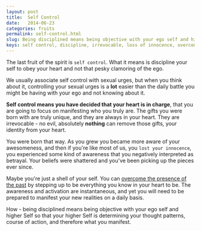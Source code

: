 ```yaml
---
layout: post
title:  Self Control
date:   2014-06-23
categories: fruits
permalink: self-control.html
slug: Being disciplined means being objective with your ego self and higher Self so that your higher Self is determining your thought patterns, course of action and thus what you manifest. Thus you overcome the presence of the past.
keys: self control, discipline, irrevocable, loss of innocence, overcome the presence of the past
---
```

The last fruit of the spirit is `self control`. What it means is discipline your self to obey your heart and not that pesky clamoring of the ego.

We usually associate self control with sexual urges, but when you think about it, controlling your sexual urges is a **lot** easier than the daily battle you might be having with your ego and not knowing about it.

**Self control means you have decided that your heart is in charge**, that you are going to focus on manifesting who you truly are. The gifts you were born with are truly unique, and they are always in your heart. They are irrevocable - no evil, absolutely **nothing** can remove those gifts, your identity from your heart.

You were born that way. As you grew you became more aware of your awesomeness, and then if you're like most of us, you `lost your innocence`, you experienced some kind of awareness that you negatively interpreted as betrayal. Your beliefs were shattered and you've been picking up the pieces ever since.

Maybe you're just a shell of your self. You can [overcome the presence of the past][leanpub] by stepping up to be everything you know in your heart to be. The awareness and activation are instantaneous, and yet you will need to be prepared to manifest your new realities on a daily basis.

How - being disciplined means being objective with your ego self and higher Self so that your higher Self is determining your thought patterns, course of action, and therefore what you manifest.

[leanpub]: https://leanpub.com/fruitsofthespirit